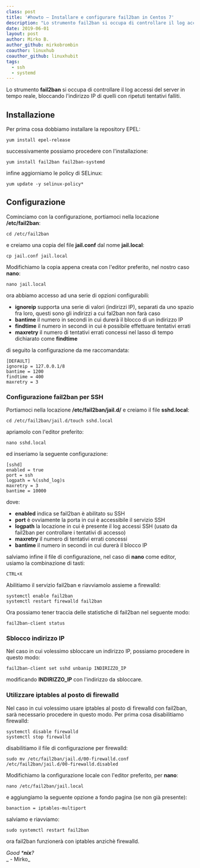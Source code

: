 ```yaml
---
class: post
title: '#howto – Installare e configurare fail2ban in Centos 7'
description: "Lo strumento fail2ban si occupa di controllare il log accessi del server in tempo reale, bloccando l'indirizzo IP di quelli con ripetuti tentativi falliti.."
date: 2019-06-01
layout: post
author: Mirko B.
author_github: mirkobrombin
coauthor: linuxhub
coauthor_github: linuxhubit
tags:
  - ssh  
  - systemd
---
```

Lo strumento **fail2ban** si occupa di controllare il log accessi del server in tempo reale, bloccando l'indirizzo IP di quelli con ripetuti tentativi falliti.

## Installazione

Per prima cosa dobbiamo installare la repository EPEL:

    yum install epel-release

successivamente possiamo procedere con l'installazione:

    yum install fail2ban fail2ban-systemd

infine aggiorniamo le policy di SELinux:

    yum update -y selinux-policy*

## Configurazione

Cominciamo con la configurazione, portiamoci nella locazione **/etc/fail2ban**:

    cd /etc/fail2ban

e creiamo una copia del file **jail.conf** dal nome **jail.local**:

    cp jail.conf jail.local

Modifichiamo la copia appena creata con l'editor preferito, nel nostro caso **nano**:

    nano jail.local

ora abbiamo accesso ad una serie di opzioni configurabili:

*   **ignoreip** supporta una serie di valori (indirizzi IP), separati da uno spazio fra loro, questi sono gli indirizzi a cui fal2ban non farà caso
*   **bantime** il numero in secondi in cui durerà il blocco di un indirizzo IP
*   **findtime** il numero in secondi in cui è possibile effettuare tentativi errati
*   **maxretry** il numero di tentativi errati concessi nel lasso di tempo dichiarato come **findtime**

di seguito la configurazione da me raccomandata:

    [DEFAULT]
    ignoreip = 127.0.0.1/8
    bantime = 1200
    findtime = 400
    maxretry = 3

### Configurazione fail2ban per SSH

Portiamoci nella locazione **/etc/fail2ban/jail.d/** e creiamo il file **sshd.local**:

    cd /etc/fail2ban/jail.d/touch sshd.local

apriamolo con l'editor preferito:

    nano sshd.local

ed inseriamo la seguente configurazione:

    [sshd]
    enabled = true
    port = ssh
    logpath = %(sshd_log)s
    maxretry = 3
    bantime = 10000

dove:

*   **enabled** indica se fail2ban è abilitato su SSH
*   **port** è ovviamente la porta in cui è accessibile il servizio SSH
*   **logpath** la locazione in cui è presente il log accessi SSH (usato da fail2ban per controllare i tentativi di accesso)
*   **maxretry** il numero di tentativi errati concessi
*   **bantime** il numero in secondi in cui durerà il blocco IP

salviamo infine il file di configurazione, nel caso di **nano** come editor, usiamo la combinazione di tasti:

    CTRL+X

Abilitiamo il servizio fail2ban e riavviamolo assieme a firewalld:

    systemctl enable fail2ban
    systemctl restart firewalld fail2ban

Ora possiamo tener traccia delle statistiche di fail2ban nel seguente modo:

    fail2ban-client status

### Sblocco indirizzo IP

Nel caso in cui volessimo sbloccare un indirizzo IP, possiamo procedere in questo modo:

    fail2ban-client set sshd unbanip INDIRIZZO_IP

modificando **INDIRIZZO_IP** con l'indirizzo da sbloccare.

### Utilizzare iptables al posto di firewalld

Nel caso in cui volessimo usare iptables al posto di firewalld con fail2ban, sarà necessario procedere in questo modo. Per prima cosa disabilitiamo firewalld:

    systemctl disable firewalld
    systemctl stop firewalld

disabilitiamo il file di configurazione per firewalld:

    sudo mv /etc/fail2ban/jail.d/00-firewalld.conf /etc/fail2ban/jail.d/00-firewalld.disabled

Modifichiamo la configurazione locale con l'editor preferito, per **nano**:

    nano /etc/fail2ban/jail.local

e aggiungiamo la seguente opzione a fondo pagina (se non già presente):

    banaction = iptables-multiport

salviamo e riavviamo:

    sudo systemctl restart fail2ban

ora fail2ban funzionerà con iptables anzichè firewalld.

_Good ***nix**?_  
_ - Mirko_